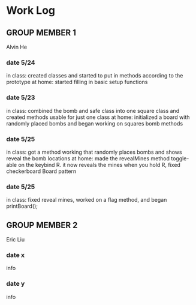 # Work Log

## GROUP MEMBER 1
Alvin He
### date 5/24
in class: created classes and started to put in methods according to the prototype
at home: started filling in basic setup functions
### date 5/23
in class: combined the bomb and safe class into one square class and created methods usable for just one class
at home: initialized a board with randomly placed bombs and began working on squares bomb methods
### date 5/25
in class: got a method working that randomly places bombs and shows reveal the bomb locations
at home: made the revealMines method toggle-able on the keybind R. it now reveals the mines when you hold R,
        fixed checkerboard Board pattern
### date 5/25
in class: fixed reveal mines, worked on a flag method, and began printBoard();

## GROUP MEMBER 2
Eric Liu
### date x

info

### date y

info
